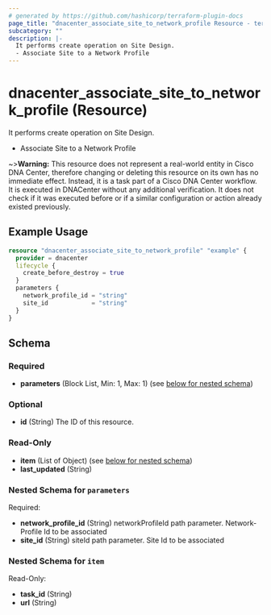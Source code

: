 ```yaml
---
# generated by https://github.com/hashicorp/terraform-plugin-docs
page_title: "dnacenter_associate_site_to_network_profile Resource - terraform-provider-dnacenter"
subcategory: ""
description: |-
  It performs create operation on Site Design.
  - Associate Site to a Network Profile
---
```


# dnacenter_associate_site_to_network_profile (Resource)

It performs create operation on Site Design.
- Associate Site to a Network Profile


~>**Warning:**
This resource does not represent a real-world entity in Cisco DNA Center, therefore changing or deleting this resource on its own has no immediate effect.
Instead, it is a task part of a Cisco DNA Center workflow. It is executed in DNACenter without any additional verification. It does not check if it was executed before or if a similar configuration or action already existed previously.


## Example Usage

```terraform
resource "dnacenter_associate_site_to_network_profile" "example" {
  provider = dnacenter
  lifecycle {
    create_before_destroy = true
  }
  parameters {
    network_profile_id = "string"
    site_id            = "string"
  }
}
```

<!-- schema generated by tfplugindocs -->
## Schema

### Required

- **parameters** (Block List, Min: 1, Max: 1) (see [below for nested schema](#nestedblock--parameters))

### Optional

- **id** (String) The ID of this resource.

### Read-Only

- **item** (List of Object) (see [below for nested schema](#nestedatt--item))
- **last_updated** (String)

<a id="nestedblock--parameters"></a>
### Nested Schema for `parameters`

Required:

- **network_profile_id** (String) networkProfileId path parameter. Network-Profile Id to be associated
- **site_id** (String) siteId path parameter. Site Id to be associated


<a id="nestedatt--item"></a>
### Nested Schema for `item`

Read-Only:

- **task_id** (String)
- **url** (String)


